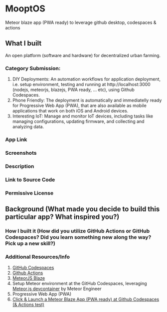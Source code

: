 # MooptOS

Meteor blaze app (PWA ready) to leverage github desktop, codespaces & actions

## What I built
An open platform (software and hardware) for decentralized urban farming.  

### Category Submission:
1. DIY Deployments: An automation workflows for application deployment, i.e. setup environment, testing and running at http://localhost:3000 (nodejs, meteorjs, blazejs, PWA ready, ... etc), using Github Codespaces.
2. Phone Friendly: The deployment is automatically and immediatelly ready for Progressive Web App (PWA), that are also available as mobile applications that work on both iOS and Android devices. 
3. Interesting IoT: Manage and monitor IoT devices, including tasks like managing configurations, updating firmware, and collecting and analyzing data.

### App Link

### Screenshots

### Description

### Link to Source Code

### Permissive License

## Background (What made you decide to build this particular app? What inspired you?)

### How I built it (How did you utilize GitHub Actions or GitHub Codespaces? Did you learn something new along the way? Pick up a new skill?)

### Additional Resources/Info

1. [GitHub Codespaces](https://github.com/features/codespaces/)
2. [Github Actions](https://github.com/actions/starter-workflows)
3. [MeteorJS Blaze](https://blaze-tutorial.meteor.com/)
4. Setup Meteor environment at the GitHub Codespaces, leveraging [Meteor.js devcontainer](https://github.com/meteorengineer/meteor-dev-container) by Meteor Engineer
5. Progressive Web App (PWA)
6. [Click & Launch a Meteor Blaze App (PWA ready) at Github Codespaces (& Actions test)](https://dev.to/kafechew/click-launch-a-meteor-blaze-app-environment-at-github-codespaces-actions-test-4ek7)